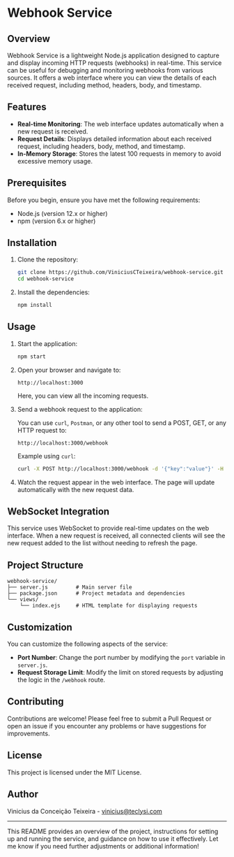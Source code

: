 # Webhook Service

## Overview

Webhook Service is a lightweight Node.js application designed to capture and display incoming HTTP requests (webhooks) in real-time. This service can be useful for debugging and monitoring webhooks from various sources. It offers a web interface where you can view the details of each received request, including method, headers, body, and timestamp.

## Features

- **Real-time Monitoring**: The web interface updates automatically when a new request is received.
- **Request Details**: Displays detailed information about each received request, including headers, body, method, and timestamp.
- **In-Memory Storage**: Stores the latest 100 requests in memory to avoid excessive memory usage.

## Prerequisites

Before you begin, ensure you have met the following requirements:

- Node.js (version 12.x or higher)
- npm (version 6.x or higher)

## Installation

1. Clone the repository:

   ```bash
   git clone https://github.com/ViniciusCTeixeira/webhook-service.git
   cd webhook-service
   ```

2. Install the dependencies:

   ```bash
   npm install
   ```

## Usage

1. Start the application:

   ```bash
   npm start
   ```

2. Open your browser and navigate to:

   ```
   http://localhost:3000
   ```

   Here, you can view all the incoming requests.

3. Send a webhook request to the application:

   You can use `curl`, `Postman`, or any other tool to send a POST, GET, or any HTTP request to:

   ```
   http://localhost:3000/webhook
   ```

   Example using `curl`:

   ```bash
   curl -X POST http://localhost:3000/webhook -d '{"key":"value"}' -H "Content-Type: application/json"
   ```

4. Watch the request appear in the web interface. The page will update automatically with the new request data.

## WebSocket Integration

This service uses WebSocket to provide real-time updates on the web interface. When a new request is received, all connected clients will see the new request added to the list without needing to refresh the page.

## Project Structure

```plaintext
webhook-service/
├── server.js         # Main server file
├── package.json      # Project metadata and dependencies
└── views/
    └── index.ejs     # HTML template for displaying requests
```

## Customization

You can customize the following aspects of the service:

- **Port Number**: Change the port number by modifying the `port` variable in `server.js`.
- **Request Storage Limit**: Modify the limit on stored requests by adjusting the logic in the `/webhook` route.

## Contributing

Contributions are welcome! Please feel free to submit a Pull Request or open an issue if you encounter any problems or have suggestions for improvements.

## License

This project is licensed under the MIT License.

## Author

Vinicius da Conceição Teixeira - [vinicius@teclysi.com](mailto:vinicius@teclysi.com)

---

This README provides an overview of the project, instructions for setting up and running the service, and guidance on how to use it effectively. Let me know if you need further adjustments or additional information!